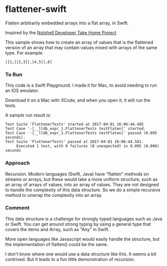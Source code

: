 # flattener-swift
Flatten arbitrarily embedded arrays into a flat array, in Swift.

Inspired by the [Nutshell Developer Take Home Project](https://github.com/nutshellcrm/join-the-team/blob/master/developer-questions.md#flattener) 

This sample shows how to create an array of values that is the flattened version of an array that may contain values mixed with arrays of the same type.  For example:

`[[1,[[2,3]],[4,5]],6]`

### To Run

This code is a Swift Playground.  I made it for Mac, to avoid needing to run an IOS emulator.

Download it on a Mac with XCode, and when you open it, it will run the tests.

A sample run result is:

```
Test Suite 'FlattenerTests' started at 2017-04-01 16:06:44.485
Test Case '-[__lldb_expr_1.FlattenerTests testFlaten]' started.
Test Case '-[__lldb_expr_1.FlattenerTests testFlaten]' passed (0.095 seconds).
Test Suite 'FlattenerTests' passed at 2017-04-01 16:06:44.581.
	 Executed 1 test, with 0 failures (0 unexpected) in 0.095 (0.096) seconds
```	 

### Approach

Recursion.  Modern languages (Swift, Java) have "flatten" methods on streams or arrays, but these would take a more uniform structure, such as an array of arrays of values, into an array of values.  They are not designed to handle the complexity of this data structure.  So we do a simple recursive method to unwrap the complexity into an array.

### Comment

This data structure is a challenge for strongly typed languages such as Java or Swift.  You can get around strong typing by using a general type that covers the items and Array, such as "Any" in Swift.

More open languages like Javascript would easily handle the structure, but the implementation of flatten() could be the same.

I don't know where one would use a data structure like this.  It seems a bit contrived.  But it leads to a fun little demonstration of recursion.

